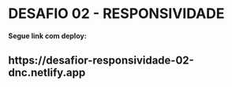 <h1>DESAFIO 02 - RESPONSIVIDADE</h1>

<h4>Segue link com deploy:</h4>

<h2>https://desafior-responsividade-02-dnc.netlify.app</h2>
